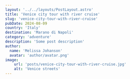 ```yaml
---
layout: '../../layouts/PostLayout.astro'
title: 'Venice city tour with river cruise'
slug: 'venice-city-tour-with-river-cruise'
pubDate: 2024-08-09
country: 'Italy'
destination: 'Marano di Napoli'
category: 'adventure'
description: 'Some post description'
author:
  name: 'Melissa Johanson'
  avatar: 'author/avatar.png'
image:
    url: 'posts/venice-city-tour-with-river-cruise.jpg'
    alt: 'Venice streets'
---
```

